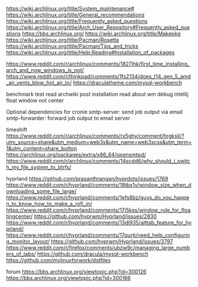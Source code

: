 https://wiki.archlinux.org/title/System_maintenance#
https://wiki.archlinux.org/title/General_recommendations
https://wiki.archlinux.org/title/Frequently_asked_questions
https://wiki.archlinux.org/title/Arch_User_Repository#Frequently_asked_questions
https://bbs.archlinux.org/
https://wiki.archlinux.org/title/Makepkg
https://wiki.archlinux.org/title/Pacman/Rosetta
https://wiki.archlinux.org/title/Pacman/Tips_and_tricks
https://wiki.archlinux.org/title/Help:Reading#Installation_of_packages

https://www.reddit.com/r/archlinux/comments/1827lhk/first_time_installing_arch_and_now_windows_is_not/
https://www.reddit.com/r/thinkpad/comments/1fs2134/does_t14_gen_5_amd_air_vents_blow_hot_air_to/
https://draculatheme.com/mysql-workbench


benchmark test
read archwiki post installation
read about wm
debug intellij float window not center

Optional dependencies for cronie
    smtp-server: send job output via email
    smtp-forwarder: forward job output to email server

timeshift
https://www.reddit.com/r/archlinux/comments/rx5ghy/comment/hrgkslj/?utm_source=share&utm_medium=web3x&utm_name=web3xcss&utm_term=1&utm_content=share_button
https://archlinux.org/packages/extra/x86_64/opensmtpd/
https://www.reddit.com/r/archlinux/comments/14scdd6/why_should_i_switch_my_file_system_to_btrfs/

hyprland
https://github.com/prasanthrangan/hyprdots/issues/1769
https://www.reddit.com/r/hyprland/comments/18tbx1v/window_size_when_downloading_some_file_large/
https://www.reddit.com/r/hyprland/comments/1efs8bz/guys_do_you_happen_to_know_how_to_make_a_rofi_in/
https://www.reddit.com/r/hyprland/comments/17j5kss/window_rule_for_floatingcenter/
https://github.com/hyprwm/Hyprland/issues/2830
https://www.reddit.com/r/hyprland/comments/13dl935/alttab_feature_for_hyprland/
https://www.reddit.com/r/hyprland/comments/17qurti/need_help_configuring_monitor_layout/
https://github.com/hyprwm/Hyprland/issues/3797
https://www.reddit.com/r/firefox/comments/ubzw9c/managing_large_numbers_of_tabs/
https://github.com/dracula/mysql-workbench
https://github.com/mylinuxforwork/dotfiles

forum
https://bbs.archlinux.org/viewtopic.php?id=300126
https://bbs.archlinux.org/viewtopic.php?id=300166